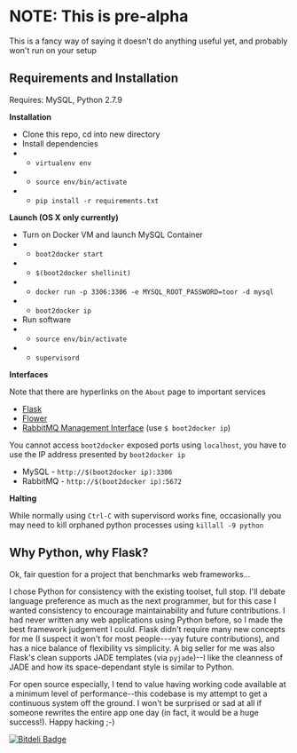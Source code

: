 
# NOTE: This is pre-alpha

This is a fancy way of saying it doesn't do anything useful yet, and probably won't run on your setup

Requirements and Installation
-----------------------------

Requires: MySQL, Python 2.7.9

**Installation**

* Clone this repo, cd into new directory
* Install dependencies
* * `virtualenv env`
* * `source env/bin/activate`
* * `pip install -r requirements.txt`

**Launch (OS X only currently)**

* Turn on Docker VM and launch MySQL Container
* * `boot2docker start`
* * `$(boot2docker shellinit)`
* * `docker run -p 3306:3306 -e MYSQL_ROOT_PASSWORD=toor -d mysql`
* * `boot2docker ip`
* Run software
* * `source env/bin/activate`
* * `supervisord`

**Interfaces**

Note that there are hyperlinks on the `About` page to important services

* [Flask](http://127.0.0.1:5000/)
* [Flower](http://localhost:5555/)
* [RabbitMQ Management Interface](http://192.168.59.103:15672/) (use `$ boot2docker ip`)

You cannot access `boot2docker` exposed ports using `localhost`, you
have to use the IP address presented by `boot2docker ip`

* MySQL - `http://$(boot2docker ip):3306`
* RabbitMQ - `http://$(boot2docker ip):5672`

**Halting**

While normally using `Ctrl-C` with supervisord works fine, occasionally
you may need to kill orphaned python processes using `killall -9 python`

Why Python, why Flask?
----------------------

Ok, fair question for a project that benchmarks web frameworks...

I chose Python for consistency with the existing toolset, full stop.
I'll debate language preference as much as the next programmer, but 
for this case I wanted consistency to encourage maintainability and 
future contributions. I had never written any web applications using 
Python before, so I made the best framework judgement I could. 
Flask didn't require many new concepts for me (I suspect it won't for 
most people---yay future contributions), and has a nice balance of 
flexibility vs simplicity. 
A big seller for me was also Flask's clean supports JADE templates
(via `pyjade`)--I like the cleanness of JADE and how its space-dependant 
style is similar to Python. 

For open source especially, I tend to value having
working code available at a minimum level of performance--this 
codebase is my attempt to get a continuous system off the ground.
I won't be surprised or sad at all if someone rewrites the entire 
app one day (in fact, it would be a huge success!). Happy hacking ;-)


[![Bitdeli Badge](https://d2weczhvl823v0.cloudfront.net/hamiltont/webjuice/trend.png)](https://bitdeli.com/free "Bitdeli Badge")

